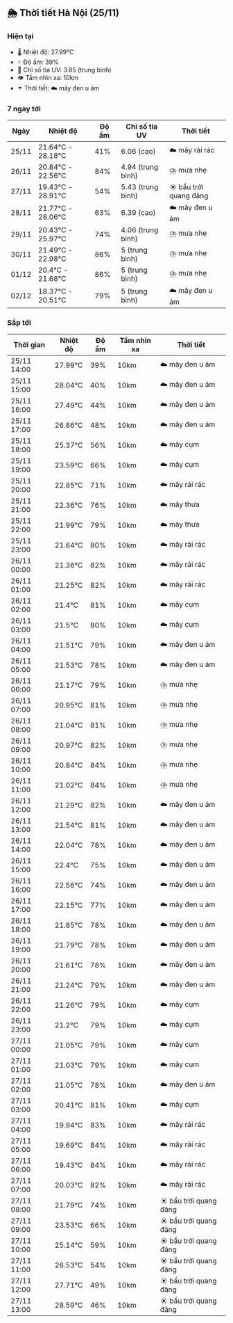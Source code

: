 ## 🌦️ Thời tiết Hà Nội (25/11)

### Hiện tại

- 🌡️ Nhiệt độ: 27.99℃
- 💦 Độ ẩm: 39%
- 🌟 Chỉ số tia UV: 3.85 (trung bình)
- 👁️ Tầm nhìn xa: 10km
- ☂️ Thời tiết: ☁️ mây đen u ám

### 7 ngày tới

| Ngày | Nhiệt độ | Độ ẩm | Chỉ số tia UV | Thời tiết |
| --- | --- | --- | --- | --- |
| 25/11 | 21.64℃ - 28.18℃ | 41% | 6.06 (cao) | ☁️ mây rải rác |
| 26/11 | 20.84℃ - 22.56℃ | 84% | 4.94 (trung bình) | ⛈️ mưa nhẹ |
| 27/11 | 19.43℃ - 28.91℃ | 54% | 5.43 (trung bình) | ☀️ bầu trời quang đãng |
| 28/11 | 21.77℃ - 28.06℃ | 63% | 6.39 (cao) | ☁️ mây đen u ám |
| 29/11 | 20.43℃ - 25.97℃ | 74% | 4.06 (trung bình) | ⛈️ mưa nhẹ |
| 30/11 | 21.49℃ - 22.98℃ | 86% | 5 (trung bình) | ⛈️ mưa nhẹ |
| 01/12 | 20.4℃ - 21.68℃ | 86% | 5 (trung bình) | ⛈️ mưa nhẹ |
| 02/12 | 18.37℃ - 20.51℃ | 79% | 5 (trung bình) | ☁️ mây đen u ám |

### Sắp tới

| Thời gian | Nhiệt độ | Độ ẩm | Tầm nhìn xa | Thời tiết |
| --- | --- | --- | --- | --- |
| 25/11 14:00 | 27.99℃ | 39% | 10km | ☁️ mây đen u ám |
| 25/11 15:00 | 28.04℃ | 40% | 10km | ☁️ mây đen u ám |
| 25/11 16:00 | 27.49℃ | 44% | 10km | ☁️ mây đen u ám |
| 25/11 17:00 | 26.86℃ | 48% | 10km | ☁️ mây đen u ám |
| 25/11 18:00 | 25.37℃ | 56% | 10km | ☁️ mây cụm |
| 25/11 19:00 | 23.59℃ | 66% | 10km | ☁️ mây cụm |
| 25/11 20:00 | 22.85℃ | 71% | 10km | ☁️ mây rải rác |
| 25/11 21:00 | 22.36℃ | 76% | 10km | ☁️ mây thưa |
| 25/11 22:00 | 21.99℃ | 79% | 10km | ☁️ mây thưa |
| 25/11 23:00 | 21.64℃ | 80% | 10km | ☁️ mây rải rác |
| 26/11 00:00 | 21.36℃ | 82% | 10km | ☁️ mây rải rác |
| 26/11 01:00 | 21.25℃ | 82% | 10km | ☁️ mây rải rác |
| 26/11 02:00 | 21.4℃ | 81% | 10km | ☁️ mây cụm |
| 26/11 03:00 | 21.5℃ | 80% | 10km | ☁️ mây cụm |
| 26/11 04:00 | 21.51℃ | 79% | 10km | ☁️ mây đen u ám |
| 26/11 05:00 | 21.53℃ | 78% | 10km | ☁️ mây đen u ám |
| 26/11 06:00 | 21.17℃ | 79% | 10km | ⛈️ mưa nhẹ |
| 26/11 07:00 | 20.95℃ | 81% | 10km | ⛈️ mưa nhẹ |
| 26/11 08:00 | 21.04℃ | 81% | 10km | ⛈️ mưa nhẹ |
| 26/11 09:00 | 20.97℃ | 82% | 10km | ⛈️ mưa nhẹ |
| 26/11 10:00 | 20.84℃ | 84% | 10km | ⛈️ mưa nhẹ |
| 26/11 11:00 | 21.02℃ | 84% | 10km | ⛈️ mưa nhẹ |
| 26/11 12:00 | 21.29℃ | 82% | 10km | ☁️ mây đen u ám |
| 26/11 13:00 | 21.54℃ | 81% | 10km | ☁️ mây đen u ám |
| 26/11 14:00 | 22.04℃ | 78% | 10km | ☁️ mây đen u ám |
| 26/11 15:00 | 22.4℃ | 75% | 10km | ☁️ mây đen u ám |
| 26/11 16:00 | 22.56℃ | 74% | 10km | ☁️ mây đen u ám |
| 26/11 17:00 | 22.15℃ | 77% | 10km | ☁️ mây đen u ám |
| 26/11 18:00 | 21.85℃ | 78% | 10km | ☁️ mây đen u ám |
| 26/11 19:00 | 21.79℃ | 78% | 10km | ☁️ mây đen u ám |
| 26/11 20:00 | 21.61℃ | 78% | 10km | ☁️ mây đen u ám |
| 26/11 21:00 | 21.24℃ | 79% | 10km | ☁️ mây đen u ám |
| 26/11 22:00 | 21.26℃ | 79% | 10km | ☁️ mây cụm |
| 26/11 23:00 | 21.2℃ | 79% | 10km | ☁️ mây cụm |
| 27/11 00:00 | 21.05℃ | 79% | 10km | ☁️ mây cụm |
| 27/11 01:00 | 21.03℃ | 79% | 10km | ☁️ mây cụm |
| 27/11 02:00 | 21.05℃ | 78% | 10km | ☁️ mây đen u ám |
| 27/11 03:00 | 20.41℃ | 81% | 10km | ☁️ mây cụm |
| 27/11 04:00 | 19.94℃ | 83% | 10km | ☁️ mây rải rác |
| 27/11 05:00 | 19.69℃ | 84% | 10km | ☁️ mây rải rác |
| 27/11 06:00 | 19.43℃ | 84% | 10km | ☁️ mây rải rác |
| 27/11 07:00 | 20.03℃ | 82% | 10km | ☁️ mây rải rác |
| 27/11 08:00 | 21.79℃ | 74% | 10km | ☀️ bầu trời quang đãng |
| 27/11 09:00 | 23.53℃ | 66% | 10km | ☀️ bầu trời quang đãng |
| 27/11 10:00 | 25.14℃ | 59% | 10km | ☀️ bầu trời quang đãng |
| 27/11 11:00 | 26.53℃ | 54% | 10km | ☀️ bầu trời quang đãng |
| 27/11 12:00 | 27.71℃ | 49% | 10km | ☀️ bầu trời quang đãng |
| 27/11 13:00 | 28.59℃ | 46% | 10km | ☀️ bầu trời quang đãng |
